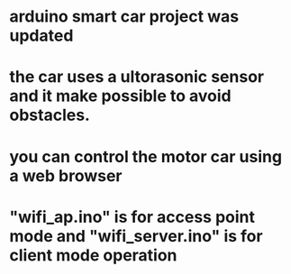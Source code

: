 # arduino smart car project was updated
# 
# the car uses a ultorasonic sensor and it make possible to avoid obstacles.
#
# you can control the motor car using a web browser
#
# "wifi_ap.ino" is for access point mode and "wifi_server.ino" is for client mode operation
